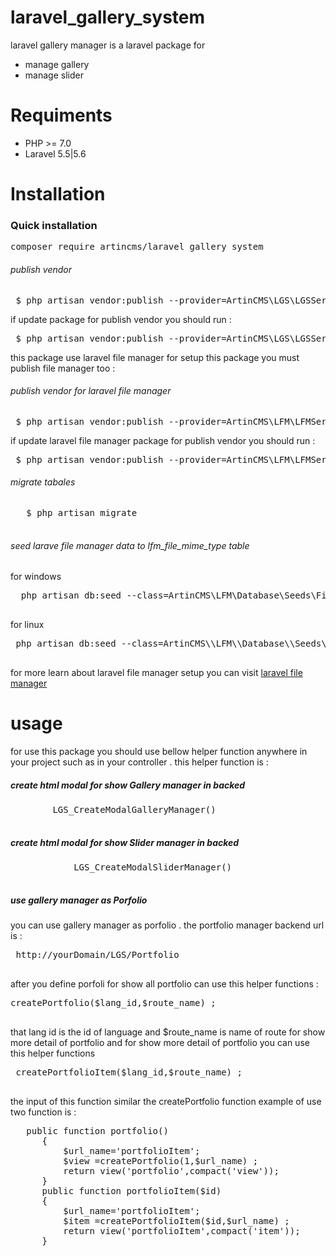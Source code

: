 # laravel_gallery_system
laravel gallery manager is a laravel package for 
<ul>
<li>manage gallery</li>
<li>manage slider</li>
</ul> 

# Requiments 
<ul>
<li>
PHP >= 7.0
</li>
<li>
Laravel 5.5|5.6
</li>
</ul>

# Installation
<h3>Quick installation</h3> 
<div class="highlight highlight-source-shell"><pre>composer require artincms/laravel_gallery_system</pre></div>
<h6>publish vendor</h6>
 <div class="highlight highlight-text-html-php"><pre>
 $ php artisan vendor:publish --provider=ArtinCMS\LGS\LGSServiceProvider
</pre> </div>

if update package for publish vendor you should run : 
 <div class="highlight highlight-text-html-php"><pre>
 $ php artisan vendor:publish --provider=ArtinCMS\LGS\LGSServiceProvider --force
</pre> </div>
this package use laravel file manager for setup this package you must publish file manager too :
<h6>publish vendor for laravel file manager</h6>
 <div class="highlight highlight-text-html-php"><pre>
 $ php artisan vendor:publish --provider=ArtinCMS\LFM\LFMServiceProvider
</pre> </div>
if update laravel file manager package for publish vendor you should run : 
 <div class="highlight highlight-text-html-php"><pre>
 $ php artisan vendor:publish --provider=ArtinCMS\LFM\LFMServiceProvider --force
</pre> </div>
 <h6>migrate tabales</h6>
  <div class="highlight highlight-text-html-php"><pre>
   $ php artisan migrate
   </pre> </div>
<h6>seed larave file manager data to lfm_file_mime_type table</h6>
for windows
 <div class="highlight highlight-text-html-php"><pre>
  php artisan db:seed --class=ArtinCMS\LFM\Database\Seeds\FilemanagerTableSeeder
  </pre> </div>
  for linux
  <div class="highlight highlight-text-html-php"><pre>
 php artisan db:seed --class=ArtinCMS\\LFM\\Database\\Seeds\\FilemanagerTableSeeder
  </pre> </div>
for more learn about laravel file manager setup you can visit <a href="https://github.com/artincms/laravel_file_manager">laravel file manager </a>
  
   <h1>usage</h1> 
    for use this package you should use bellow helper function anywhere in your project such as in your controller . 
    this helper function is :
   <h5>create html modal for show Gallery manager in backed</h5>
    <div class="highlight highlight-text-html-php"><pre>
        LGS_CreateModalGalleryManager()
      </pre> </div>
    <h5>create html modal for show Slider manager in backed</h5>
      <div class="highlight highlight-text-html-php"><pre>
            LGS_CreateModalSliderManager()
          </pre> 
      </div>
      
<h5>use gallery manager as Porfolio</h5>
you can use gallery manager as porfolio . the portfolio manager
backend url is : 
 <div class="highlight highlight-text-html-php">
 <pre>
 http://yourDomain/LGS/Portfolio
  </pre> 
  </div>
after you define porfoli for show all portfolio can use this
helper functions :
 <div class="highlight highlight-text-html-php">
 <pre>
createPortfolio($lang_id,$route_name) ;
  </pre> 
  </div>
 that lang id is the id of language and $route_name is name of 
 route for show more detail of portfolio
 and for show more detail of portfolio you can use this helper functions
 <div class="highlight highlight-text-html-php">
  <pre>
 createPortfolioItem($lang_id,$route_name) ;
   </pre> 
   </div>
 the input of this function similar the createPortfolio function
 example of use two function is : 
 <div class="highlight highlight-text-html-php">
   <pre>
   public function portfolio()
      {
          $url_name='portfolioItem';
          $view =createPortfolio(1,$url_name) ;
          return view('portfolio',compact('view'));
      }
      public function portfolioItem($id)
      {
          $url_name='portfolioItem';
          $item =createPortfolioItem($id,$url_name) ;
          return view('portfolioItem',compact('item'));
      }
</pre>
</div>
